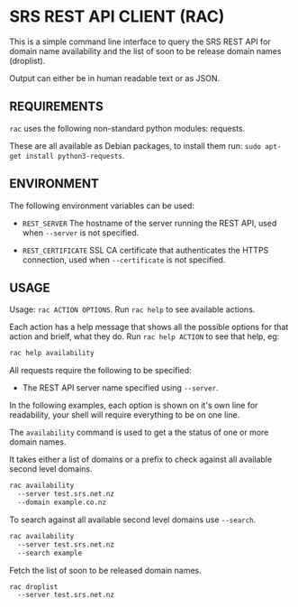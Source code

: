SRS REST API CLIENT (RAC)
=========================

This is a simple command line interface to query the SRS REST API for
domain name availability and the list of soon to be release domain names
(droplist).

Output can either be in human readable text or as JSON.

REQUIREMENTS
------------

`rac` uses the following non-standard python modules: requests.

These are all available as Debian packages, to install them run:
`sudo apt-get install python3-requests`.

ENVIRONMENT
-----------

The following environment variables can be used:

* `REST_SERVER` The hostname of the server running the REST API, used when
  `--server` is not specified.

* `REST_CERTIFICATE` SSL CA certificate that authenticates the HTTPS
  connection, used when `--certificate` is not specified.

USAGE
-----

Usage: `rac ACTION OPTIONS`. Run `rac help` to see available
actions.

Each action has a help message that shows all the possible options for that
action and brielf, what they do. Run `rac help ACTION` to see that help, eg:

```sh
rac help availability
```

All requests require the following to be specified:

* The REST API server  name specified using `--server`.

In the following examples, each option is shown on it's own line for readability,
your shell will require everything to be on one line.

The `availability` command is used to get a the status of one or more domain names.

It takes either a list of domains or a prefix to check against all available second
level domains.

```sh
rac availability
  --server test.srs.net.nz
  --domain example.co.nz
```

To search against all available second level domains use `--search`.

```sh
rac availability
  --server test.srs.net.nz
  --search example
```

Fetch the list of soon to be released domain names.

```sh
rac droplist
  --server test.srs.net.nz
```
